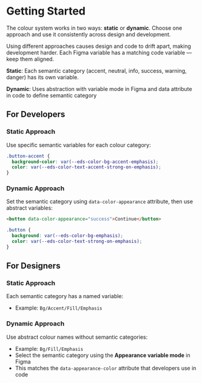 # Getting Started

The colour system works in two ways: **static** or **dynamic**. Choose one approach and use it consistently across design and development.

Using different approaches causes design and code to drift apart, making development harder. Each Figma variable has a matching code variable — keep them aligned.

**Static**:
Each semantic category (accent, neutral, info, success, warning, danger) has its own variable.

**Dynamic**:
Uses abstraction with variable mode in Figma and data attribute in code to define semantic category

## For Developers

### Static Approach

Use specific semantic variables for each colour category:

```css
.button-accent {
  background-color: var(--eds-color-bg-accent-emphasis);
  color: var(--eds-color-text-accent-strong-on-emphasis);
}
```

### Dynamic Approach

Set the semantic category using `data-color-appearance` attribute, then use abstract variables:

```html
<button data-color-appearance="success">Continue</button>
```

```css
.button {
  background: var(--eds-color-bg-emphasis);
  color: var(--eds-color-text-strong-on-emphasis);
}
```

## For Designers

### Static Approach

Each semantic category has a named variable:

- Example: `Bg/Accent/Fill/Emphasis`

### Dynamic Approach

Use abstract colour names without semantic categories:

- Example: `Bg/Fill/Emphasis`
- Select the semantic category using the **Appearance variable mode** in Figma
- This matches the `data-appearance-color` attribute that developers use in code

